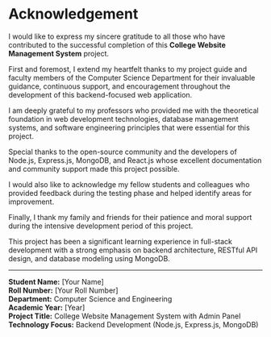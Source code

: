 # Acknowledgement

I would like to express my sincere gratitude to all those who have contributed to the successful completion of this **College Website Management System** project.

First and foremost, I extend my heartfelt thanks to my project guide and faculty members of the Computer Science Department for their invaluable guidance, continuous support, and encouragement throughout the development of this backend-focused web application.

I am deeply grateful to my professors who provided me with the theoretical foundation in web development technologies, database management systems, and software engineering principles that were essential for this project.

Special thanks to the open-source community and the developers of Node.js, Express.js, MongoDB, and React.js whose excellent documentation and community support made this project possible.

I would also like to acknowledge my fellow students and colleagues who provided feedback during the testing phase and helped identify areas for improvement.

Finally, I thank my family and friends for their patience and moral support during the intensive development period of this project.

This project has been a significant learning experience in full-stack development with a strong emphasis on backend architecture, RESTful API design, and database modeling using MongoDB.

---

**Student Name:** [Your Name]  
**Roll Number:** [Your Roll Number]  
**Department:** Computer Science and Engineering  
**Academic Year:** [Year]  
**Project Title:** College Website Management System with Admin Panel  
**Technology Focus:** Backend Development (Node.js, Express.js, MongoDB)
